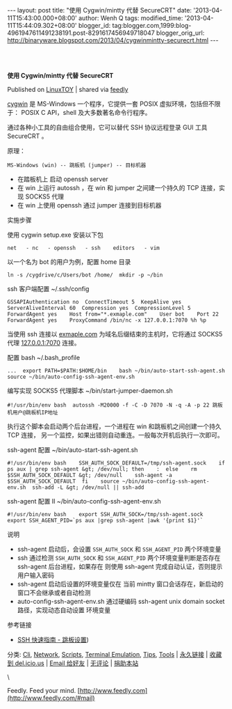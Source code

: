--- layout: post title: "使用 Cygwin/mintty 代替 SecureCRT" date:
'2013-04-11T15:43:00.000+08:00' author: Wenh Q tags: modified\_time:
'2013-04-11T15:44:09.302+08:00' blogger\_id:
tag:blogger.com,1999:blog-4961947611491238191.post-8291617456949718047
blogger\_orig\_url:
http://binaryware.blogspot.com/2013/04/cygwinmintty-securecrt.html ---

\
  

**使用 Cygwin/mintty 代替 SecureCRT**

Published on
[LinuxTOY](http://linuxtoy.org/archives/use-cygwin-mintty-instead-of-securecrt.html)
| shared via [feedly](http://www.feedly.com)

[cygwin](http://cygwin.com) 是 MS-Windows 一个程序，它提供一套 POSIX
虚拟环境，包括但不限于： POSIX C API，shell 及大多数著名命令行程序。

通过各种小工具的自由组合使用，它可以替代 SSH 协议远程登录 GUI 工具
SecureCRT 。

原理：

    MS-Windows (win) -- 跳板机 (jumper) -- 目标机器   

-   在踏板机上 启动 openssh server
-   在 win 上运行 autossh ，在 win 和 jumper 之间建一个持久的 TCP
    连接，实现 SOCKS5 代理
-   在 win 上使用 openssh 通过 jumper 连接到目标机器

实施步骤

使用 cygwin setup.exe 安装以下包

    net   - nc   - openssh   - ssh    editors   - vim  

以一个名为 bot 的用户为例，配置 home 目录

    ln -s /cygdrive/c/Users/bot /home/  mkdir -p ~/bin  

ssh 客户端配置 \~/.ssh/config

    GSSAPIAuthentication no  ConnectTimeout 5  KeepAlive yes  ServerAliveInterval 60  Compression yes  CompressionLevel 5  ForwardAgent yes    Host from="*.exmaple.com"    User bot    Port 22    ForwardAgent yes    ProxyCommand /bin/nc -x 127.0.0.1:7070 %h %p  

当使用 ssh 连接以 [exmaple.com](http://exmaple.com)
为域名后缀结束的主机时，它将通过 SOCKS5 代理
[127.0.0.1:7070](http://127.0.0.1:7070) 连接。

配置 bash \~/.bash\_profile

    ...  export PATH=$PATH:$HOME/bin    bash ~/bin/auto-start-ssh-agent.sh  source ~/bin/auto-config-ssh-agent-env.sh  

编写实现 SOCKS5 代理脚本 \~/bin/start-jumper-daemon.sh

    #!/usr/bin/env bash  autossh -M20000 -f -C -D 7070 -N -q -A -p 22 跳板机用户@跳板机IP地址  

执行这个脚本会启动两个后台进程，一个进程在 win 和跳板机之间创建一个持久
TCP 连接， 另一个监控，如果出错则自动重连。一般每次开机后执行一次即可。

ssh-agent 配置 \~/bin/auto-start-ssh-agent.sh

    #!/usr/bin/env bash    SSH_AUTH_SOCK_DEFAULT=/tmp/ssh-agent.sock    if ps aux | grep ssh-agent &gt; /dev/null; then    :  else    rm $SSH_AUTH_SOCK_DEFAULT &gt; /dev/null    ssh-agent -a $SSH_AUTH_SOCK_DEFAULT  fi    source ~/bin/auto-config-ssh-agent-env.sh  ssh-add -L &gt; /dev/null || ssh-add  

ssh-agent 配置 II \~/bin/auto-config-ssh-agent-env.sh

    #!/usr/bin/env bash    export SSH_AUTH_SOCK=/tmp/ssh-agent.sock  export SSH_AGENT_PID=`ps aux |grep ssh-agent |awk '{print $1}'`  

说明

-   ssh-agent 启动后，会设置 `SSH_AUTH_SOCK` 和 `SSH_AGENT_PID`
    两个环境变量
-   ssh 通过检测 `SSH_AUTH_SOCK` 和 `SSH_AGENT_PID`
    两个环境变量判断是否存在 ssh-agent 后台进程，如果存在 则使用
    ssh-agent 完成自动认证，否则提示用户输入密码
-   ssh-agent 启动后设置的环境变量仅在 当前 mintty
    窗口会话存在，新启动的窗口不会继承或者自动检测
-   auto-config-ssh-agent-env.sh 通过硬编码 ssh-agent unix domain socket
    路径，实现动态自动设置 环境变量

参考链接

-   [SSH 快速指南 -
    跳板设置](https://github.com/shuge/man/blob/master/tools/ssh-quick-guide.md#using-proxyjumper))

分类: [Cli](http://linuxtoy.org/category/cli "View all posts in Cli"),
[Network](http://linuxtoy.org/category/apps/network "View all posts in Network"),
[Scripts](http://linuxtoy.org/category/apps/scripts "View all posts in Scripts"),
[Terminal
Emulation](http://linuxtoy.org/category/apps/terminal-emulation "View all posts in Terminal Emulation"),
[Tips](http://linuxtoy.org/category/tips "View all posts in Tips"),
[Tools](http://linuxtoy.org/category/apps/tools "View all posts in Tools")
|
[永久链接](http://linuxtoy.org/archives/use-cygwin-mintty-instead-of-securecrt.html)
| [收藏到
del.icio.us](http://delicious.com/save?url=http://linuxtoy.org/archives/use-cygwin-mintty-instead-of-securecrt.html&title=%E4%BD%BF%E7%94%A8%20Cygwin/mintty%20%E4%BB%A3%E6%9B%BF%20SecureCRT)
| [Email
给好友](mailto:?Subject=Check+This+Out&body=I+think+you'll+like+this:+http://linuxtoy.org/archives/use-cygwin-mintty-instead-of-securecrt.html)
|
[无评论](http://linuxtoy.org/archives/use-cygwin-mintty-instead-of-securecrt.html#comments)
| [捐助本站](http://linuxtoy.org/faq/donate)

\

Feedly. Feed your mind.
[http://www.feedly.com](http://www.feedly.com/#mail)
